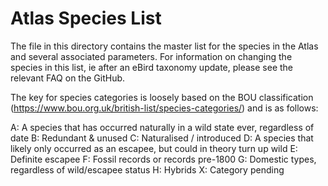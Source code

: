 Atlas Species List
==========

The file in this directory contains the master list for the species in the Atlas and several associated parameters. 
For information on changing the species in this list, ie after an eBird taxonomy update, please see the relevant FAQ on the GitHub.

The key for species categories is loosely based on the BOU classification (https://www.bou.org.uk/british-list/species-categories/) and is as follows:

A: A species that has occurred naturally in a wild state ever, regardless of date
B: Redundant & unused
C: Naturalised / introduced
D: A species that likely only occurred as an escapee, but could in theory turn up wild
E: Definite escapee
F: Fossil records or records pre-1800
G: Domestic types, regardless of wild/escapee status
H: Hybrids 
X: Category pending